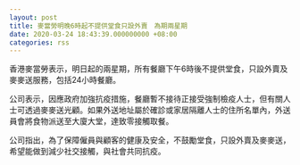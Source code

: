 ```yaml
---
layout: post
title: 麥當勞明晚6時起不提供堂食只設外賣　為期兩星期
date: 2020-03-24 18:43:39.000000000 +08:00
categories: rss
---
```


香港麥當勞表示，明日起的兩星期，所有餐廳下午6時後不提供堂食，只設外賣及麥麥送服務，包括24小時餐廳。

公司表示，因應政府加強抗疫措施，餐廳暫不接待正接受強制檢疫人士，但有關人士可透過麥麥送光顧。如果外送地址屬於確診或家居隔離人士的住所名單內，外送員會將食物派送至大廈大堂，達致零接觸取餐。

公司指出，為了保障僱員與顧客的健康及安全，不鼓勵堂食，只設外賣及麥麥送，希望能做到減少社交接觸，與社會共同抗疫。
